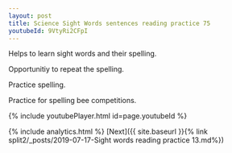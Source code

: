 ```yaml
---
layout: post
title: Science Sight Words sentences reading practice 75
youtubeId: 9VtyRi2CFpI
---
```

 
 
Helps to learn sight words and their spelling.

Opportunitiy to repeat the spelling. 

Practice spelling. 
 
Practice for spelling bee competitions. 
 
{% include youtubePlayer.html id=page.youtubeId %}
 
 
{% include analytics.html %} 
[Next]({{ site.baseurl }}{% link  split2/_posts/2019-07-17-Sight words reading practice 13.md%})
 
